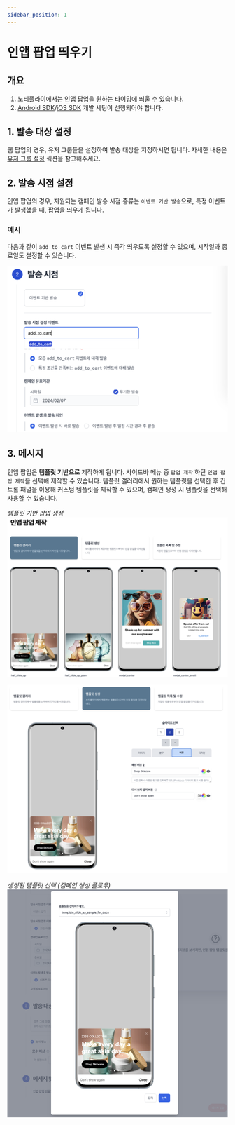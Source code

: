 ```yaml
---
sidebar_position: 1
---
```


# 인앱 팝업 띄우기

## 개요

1. 노티플라이에서는 인앱 팝업을 원하는 타이밍에 띄울 수 있습니다.
2. [Android SDK](/ko/developer-guide/client-sdk/android-sdk)/[iOS SDK](/ko/developer-guide/client-sdk/ios-sdk) 개발 세팅이 선행되어야 합니다.

## 1. 발송 대상 설정

웹 팝업의 경우, 유저 그룹들을 설정하여 발송 대상을 지정하시면 됩니다.
자세한 내용은 [유저 그룹 설정](/ko/user-guide/campaigns/campaign-segments/segment#user-group-setup) 섹션을 참고해주세요.

## 2. 발송 시점 설정

인앱 팝업의 경우, 지원되는 캠페인 발송 시점 종류는 `이벤트 기반 발송`으로, 특정 이벤트가 발생했을 때, 팝업을 띄우게 됩니다.

### 예시

다음과 같이 `add_to_cart` 이벤트 발생 시 즉각 띄우도록 설정할 수 있으며, 시작일과 종료일도 설정할 수 있습니다.

![In App message timing settings](./img/in_app_message_timing.png)

## 3. 메시지

인앱 팝업은 **템플릿 기반으로** 제작하게 됩니다. 사이드바 메뉴 중 `팝업 제작` 하단 `인앱 팝업 제작`을 선택해 제작할 수 있습니다. 템플릿 갤러리에서 원하는 템플릿을 선택한 후 컨트롤 패널을 이용해 커스텀 템플릿을 제작할 수 있으며, 캠페인 생성 시 템플릿을 선택해 사용할 수 있습니다.

_템플릿 기반 팝업 생성_
![In App message template creation](./img/in_app_message_template_creation.png)

![In App message template creation 2](./img/in_app_message_template_creation_2.png)

_생성된 템플릿 선택 (캠페인 생성 플로우)_
![In App message template selection](./img/in_app_message_template_selection.png)
